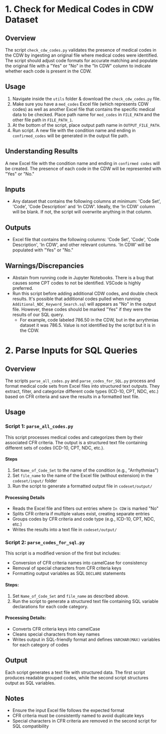 # 1. Check for Medical Codes in CDW Dataset

## Overview
The script `check_cdw_codes.py` validates the presence of medical codes in the CDW by ingesting an original file where medical codes were identified. The script should adjust code formats for accurate matching and populate the original file with a "Yes" or "No" in the "In CDW" column to indicate whether each code is present in the CDW.

## Usage
1) Navigate inside the `utils` folder & download the `check_cdw_codes.py` file.
2) Make sure you have a `med_codes` Excel file (which represents CDW codes) as well as another Excel file that contains the specific medical data to be checked. Place path name for `med_codes` in `FILE_PATH` and the other file path in `FILE_PATH_1`.
3) At the bottom of the script, place output path name in `OUTPUT_FILE_PATH`.
4) Run script. A new file with the condition name and ending in `confirmed_codes` will be generated in the output file path.

## Understanding Results
A new Excel file with the condition name and ending in `confirmed codes` will be created. The presence of each code in the CDW will be represented with "Yes" or "No." 

## Inputs
- Any dataset that contains the following columns at minimum: 'Code Set', 'Code', 'Code Description' and 'In CDW'. Ideally, the 'In CDW' column will be blank. If not, the script will overwrite anything in that column. 

## Outputs
- Excel file that contains the following columns: 'Code Set', 'Code', 'Code Description', 'In CDW', and other relevant columns. 'In CDW' will be populated with "Yes" or "No."

## Warnings/Discrepancies 
- Abstain from running code in Jupyter Notebooks. There is a bug that causes some CPT codes to not be identified. VSCode is highly preferred.
- Run this script before adding additional CDW codes, and double check results. It's possible that additional codes pulled when running `Additional_NDC_Keyword_Search.sql` will appears as "No" in the output file. However, these codes should be marked "Yes" if they were the results of our SQL query.
    - For example, code labeled 786.50 in the CDW, but in the arrythmias dataset it was 786.5. Value is not identified by the script but it is in the CDW.

# 2. Parse Inputs for SQL Queries

## Overview
The scripts `parse_all_codes.py` and `parse_codes_for_SQL.py` process and format medical code sets from Excel files into structured text outputs. They extract, filter, and categorize different code types (ICD-10, CPT, NDC, etc.) based on CFR criteria and save the results in a formatted text file.

## Usage
### Script 1: `parse_all_codes.py`
This script processes medical codes and categorizes them by their associated CFR criteria. The output is a structured text file containing different sets of codes (ICD-10, CPT, NDC, etc.).

#### Steps
1. Set `Name_of_Code_Set` to the name of the condition (e.g., "Arrhythmias")
2. Set `file_name` to the name of the Excel file (without extension) in the `codeset/input/` folder
3. Run the script to generate a formatted output file in `codeset/output/`

#### Processing Details

- Reads the Excel file and filters out entries where `In CDW` is marked "No"
- Splits CFR criteria if multiple values exist, creating separate entries
- Groups codes by CFR criteria and code type (e.g., ICD-10, CPT, NDC, etc.)
- Writes the results into a text file in `codeset/output/`

### Script 2: `parse_codes_for_sql.py`
This script is a modified version of the first but includes:

- Conversion of CFR criteria names into camelCase for consistency
- Removal of special characters from CFR criteria keys
- Formatting output variables as SQL `DECLARE` statements

#### Steps:
1. Set `Name_of_Code_Set` and `file_name` as described above.
2. Run the script to generate a structured text file containing SQL variable declarations for each code category.

#### Processing Details:
- Converts CFR criteria keys into camelCase
- Cleans special characters from key names
- Writes output in SQL-friendly format and defines `VARCHAR(MAX)` variables for each category of codes

## Output
Each script generates a text file with structured data. The first script produces readable grouped codes, while the second script structures output as SQL variables.

## Notes
- Ensure the input Excel file follows the expected format
- CFR criteria must be consistently named to avoid duplicate keys
- Special characters in CFR criteria are removed in the second script for SQL compatibility